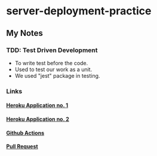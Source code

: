 # server-deployment-practice

## My Notes

### TDD: Test Driven Development
- To write test before the code. 
- Used to test our work as a unit.
- We used "jest" package in testing.

### Links
#### [Heroku Application no. 1](https://hadeel-server-deploy-dev.herokuapp.com/)
#### [Heroku Application no. 2](https://hadeel-server-deploy-prod.herokuapp.com/)
#### [Github Actions](https://github.com/hadeel999/server-deployment-practice/actions)
#### [Pull Request](https://github.com/hadeel999/server-deployment-practice/pull/1)
